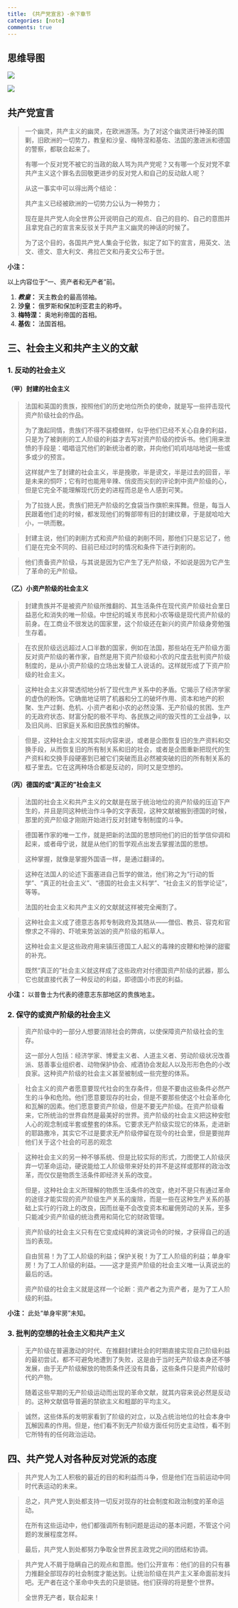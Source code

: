 ```yaml
---
title: 《共产党宣言》-余下章节
categories: [note]
comments: true
---
```


<!-- # 《共产党宣言》-余下章节 -->

<!-- ## 目录 -->

<!-- [toc] -->

## 思维导图

![](img/The-Communist-Manifesto-Cha-03-mindMap.png)

<img src="{{ '/assets/The-Communist-Manifesto-img/The-Communist-Manifesto-Cha-03-mindMap.png' | relative_url }}">


## 共产党宣言

> 一个幽灵，共产主义的幽灵，在欧洲游荡。为了对这个幽灵进行神圣的围剿，旧欧洲的一切势力，教皇和沙皇、梅特涅和基佐、法国的激进派和德国的警察，都联合起来了。
>
> 有哪一个反对党不被它的当政的敌人骂为共产党呢？又有哪一个反对党不拿共产主义这个罪名去回敬更进步的反对党人和自己的反动敌人呢？
>
> 从这一事实中可以得出两个结论：
>
> 共产主义已经被欧洲的一切势力公认为一种势力；
>
> 现在是共产党人向全世界公开说明自己的观点、自己的目的、自己的意图并且拿党自己的宣言来反驳关于共产主义幽灵的神话的时候了。
>
> 为了这个目的，各国共产党人集会于伦敦，拟定了如下的宣言，用英文、法文、德文、意大利文、弗拉芒文和丹麦文公布于世。

**小注：**

以上内容位于“一、资产者和无产者”前。

1. ***教皇*：** 天主教会的最高领袖。
2. **沙皇：** 俄罗斯和保加利亚君主的称呼。
3. **梅特涅：** 奥地利帝国的首相。
4. **基佐：** 法国首相。

## 三、社会主义和共产主义的文献

### 1. 反动的社会主义

#### （甲）封建的社会主义

> 法国和英国的贵族，按照他们的历史地位所负的使命，就是写一些抨击现代资产阶级社会的作品。
>
> 为了激起同情，贵族们不得不装模做样，似乎他们已经不关心自身的利益，只是为了被剥削的工人阶级的利益才去写对资产阶级的控诉书。他们用来泄愤的手段是：唱唱诅咒他们的新统治者的歌，并向他们叽叽咕咕地说一些或多或少的预言。
>
> 这样就产生了封建的社会主义，半是挽歌，半是谤文，半是过去的回音，半是未来的恫吓；它有时也能用辛辣、俏皮而尖刻的评论刺中资产阶级的心，但是它完全不能理解现代历史的进程而总是令人感到可笑。

> 为了拉拢人民，贵族们把无产阶级的乞食袋当作旗帜来挥舞。但是，每当人民跟着他们走的时候，都发现他们的臀部带有旧的封建纹章，于是就哈哈大小，一哄而散。

> 封建主说，他们的剥削方式和资产阶级的剥削不同，那他们只是忘记了，他们是在完全不同的、目前已经过时的情况和条件下进行剥削的。

> 他们责备资产阶级，与其说是因为它产生了无产阶级，不如说是因为它产生了革命的无产阶级。

#### （乙）小资产阶级的社会主义

> 封建贵族并不是被资产阶级所推翻的、其生活条件在现代资产阶级社会里日益恶化和消失的唯一阶级。中世纪的城关市民和小农等级是现代资产阶级的前身。在工商业不很发达的国家里，这个阶级还在新兴的资产阶级身旁勉强生存着。

> 在农民阶级远远超过人口半数的国家，例如在法国，那些站在无产阶级方面反对资产阶级的著作家，自然是用下资产阶级和小农的尺度去批判资产阶级制度的，是从小资产阶级的立场出发替工人说话的。这样就形成了下资产阶级的社会主义。

> 这种社会主义非常透彻地分析了现代生产关系中的矛盾。它揭示了经济学家的虚伪的粉饰。它确凿地证明了机器和分工的破坏作用、资本和地产的积聚、生产过剩、危机、小资产者和小农的必然没落、无产阶级的贫困、生产的无政府状态、财富分配的极不平均、各民族之间的毁灭性的工业战争，以及旧风尚、旧家庭关系和旧民族性的解体。

> 但是，这种社会主义按其实际内容来说，或者是企图恢复旧的生产资料和交换手段，从而恢复旧的所有制关系和旧的社会，或者是企图重新把现代的生产资料和交换手段硬塞到已被它们突破而且必然被突破的旧的所有制关系的框子里去。它在这两种场合都是反动的，同时又是空想的。

#### （丙）德国的或“真正的”社会主义

> 法国的社会主义和共产主义的文献是在居于统治地位的资产阶级的压迫下产生的，并且是同这种统治作斗争的文字表现，这种文献被搬到德国的时候，那里的资产阶级才刚刚开始进行反对封建专制制度的斗争。

> 德国著作家的唯一工作，就是把新的法国的思想同他们的旧的哲学信仰调和起来，或者毋宁说，就是从他们的哲学观点出发去掌握法国的思想。
>
> 这种掌握，就像是掌握外国语一样，是通过翻译的。

> 这种在法国人的论述下面塞进自己哲学的做法，他们称之为“行动的哲学”、“真正的社会主义”、“德国的社会主义科学”、“社会主义的哲学论证”，等等。
>
> 法国的社会主义和共产主义的文献就这样被完全阉割了。

> 这种社会主义成了德意志各邦专制政府及其随从——僧侣、教员、容克和官僚求之不得的、吓唬来势汹汹的资产阶级的稻草人。
>
> 这种社会主义是这些政府用来镇压德国工人起义的毒辣的皮鞭和枪弹的甜蜜的补充。
>
> 既然“真正的”社会主义就这样成了这些政府对付德国资产阶级的武器，那么它也就直接代表了一种反动的利益，即德国小市民的利益。

**小注：** 以普鲁士为代表的德意志东部地区的贵族地主。

### 2. 保守的或资产阶级的社会主义

> 资产阶级中的一部分人想要消除社会的弊病，以使保障资产阶级社会的生存。
>
> 这一部分人包括：经济学家、博爱主义者、人道主义者、劳动阶级状况改善派、慈善事业组织者、动物保护协会、戒酒协会发起人以及形形色色的小改良家。这种资产阶级的社会主义甚至被制成一些完整的体系。

> 社会主义的资产者愿意要现代社会的生存条件，但是不要由这些条件必然产生的斗争和危险。他们愿意要现存的社会，但是不要那些使这个社会革命化和瓦解的因素。他们愿意要资产阶级，但是不要无产阶级。在资产阶级看来，它所统治的世界自然是最美好的世界。资产阶级的社会主义把这种安慰人心的观念制成半套或整套的体系。它要求无产阶级实现它的体系，走进新的耶路撒冷，其实它不过是要求无产阶级停留在现今的社会里，但是要抛弃他们关于这个社会的可恶的观念

> 这种社会主义的另一种不够系统、但是比较实际的形式，力图使工人阶级厌弃一切革命运动，硬说能给工人阶级带来好处的并不是这样或那样的政治改革，而仅仅是物质生活条件即经济关系的改变。
>
> 但是，这种社会主义所理解的物质生活条件的改变，绝对不是只有通过革命的途径才能实现的资产阶级生产关系的废除，而是一些在这种生产关系的基础上实行的行政上的改良，因而丝毫不会改变资本和雇佣劳动的关系，至多只能减少资产阶级的统治费用和简化它的财政管理。

> 资产阶级的社会主义只有在它变成纯粹的演说词令的时候，才获得自己的适当的表现。
>
> 自由贸易！为了工人阶级的利益；保护关税！为了工人阶级的利益；单身牢房！为了工人阶级的利益。——这才是资产阶级的社会主义唯一认真说出的最后的话。
>
> 资产阶级的社会主义就是这样一个论断：资产者之为资产者，是为了工人阶级的利益。

**小注：** 此处“单身牢房”未知。

### 3. 批判的空想的社会主义和共产主义

> 无产阶级在普遍激动的时代、在推翻封建社会的时期直接实现自己阶级利益的最初尝试，都不可避免地遭到了失败，这是由于当时无产阶级本身还不够发展，由于无产阶级解放的物质条件还没有具备，这些条件只是资产阶级时代的产物。
>
> 随着这些早期的无产阶级运动而出现的革命文献，就其内容来说必然是反动的。这种文献倡导普遍的禁欲主义和粗鄙的平均主义。

> 诚然，这些体系的发明家看到了阶级的对立，以及占统治地位的社会本身中瓦解因素的作用。但是，他们看不到无产阶级方面任何历史主动性，看不到它所特有的任何政治运动。

## 四、共产党人对各种反对党派的态度

> 共产党人为工人积极的最近的目的和利益而斗争，但是他们在当前运动中同时代表运动的未来。

> 总之，共产党人到处都支持一切反对现存的社会制度和政治制度的革命运动。
>
> 在所有这些运动中，他们都强调所有制问题是运动的基本问题，不管这个问题的发展程度怎样。
>
> 最后，共产党人到处都努力争取全世界民主政党之间的团结和协调。

> 共产党人不屑于隐瞒自己的观点和意图。他们公开宣布：他们的目的只有暴力推翻全部现存的社会制度才能达到。让统治阶级在共产主义革命面前发抖吧。无产者在这个革命中失去的只是锁链。他们获得的将是整个世界。
>
> 全世界无产者，联合起来！
